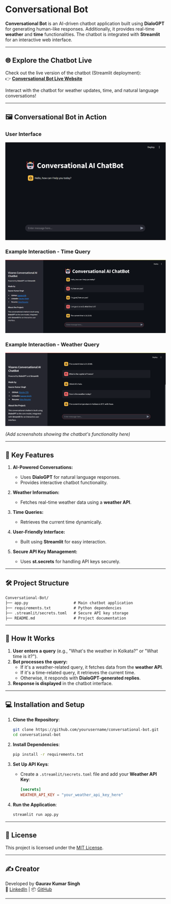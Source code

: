 # Conversational Bot

**Conversational Bot** is an AI-driven chatbot application built using **DialoGPT** for generating human-like responses. 
Additionally, it provides real-time **weather** and **time** functionalities. The chatbot is integrated with **Streamlit** for an interactive web interface.

---

## 🌐 Explore the Chatbot Live

Check out the live version of the chatbot (Streamlit deployment):  
👉 **[Conversational Bot Live Website](https://link_to_your_live_site)**

Interact with the chatbot for weather updates, time, and natural language conversations!

---

## 🖼️ Conversational Bot in Action

### User Interface
![Chatbot Interface](./images/interface.png)

### Example Interaction - Time Query
![Chatbot Interaction](./images/time.png)

### Example Interaction - Weather Query
![Chatbot Interaction](./images/weather.png)

*(Add screenshots showing the chatbot's functionality here)*

---

## 🌟 **Key Features**

1. **AI-Powered Conversations:**
   - Uses **DialoGPT** for natural language responses.
   - Provides interactive chatbot functionality.

2. **Weather Information:**
   - Fetches real-time weather data using a **weather API**.

3. **Time Queries:**
   - Retrieves the current time dynamically.

4. **User-Friendly Interface:**
   - Built using **Streamlit** for easy interaction.

5. **Secure API Key Management:**
   - Uses **st.secrets** for handling API keys securely.

---

## 🛠 **Project Structure**

```plaintext
Conversational-Bot/
├── app.py                    # Main chatbot application
├── requirements.txt          # Python dependencies
├── .streamlit/secrets.toml   # Secure API key storage
├── README.md                 # Project documentation
```

---

## 🚀 **How It Works**

1. **User enters a query** (e.g., "What's the weather in Kolkata?" or "What time is it?").  
2. **Bot processes the query:**  
   - If it's a weather-related query, it fetches data from the **weather API**.
   - If it's a time-related query, it retrieves the current time.
   - Otherwise, it responds with **DialoGPT-generated replies**.  
3. **Response is displayed** in the chatbot interface.  

---

## 💻 **Installation and Setup**

1. **Clone the Repository**:
   ```bash
   git clone https://github.com/yourusername/conversational-bot.git
   cd conversational-bot
   ```

2. **Install Dependencies**:
   ```bash
   pip install -r requirements.txt
   ```

3. **Set Up API Keys**:  
   - Create a `.streamlit/secrets.toml` file and add your **Weather API Key**:
     ```toml
     [secrets]
     WEATHER_API_KEY = "your_weather_api_key_here"
     ```

4. **Run the Application**:
   ```bash
   streamlit run app.py
   ```

---

## 📜 **License**

This project is licensed under the [MIT License](LICENSE).

---

## ✍️ **Creator**

Developed by **Gaurav Kumar Singh**  
👔 [LinkedIn](https://www.linkedin.com/in/gaurav-singh-mlops/) | 📦 [GitHub](https://github.com/Gaurav-576)

---
